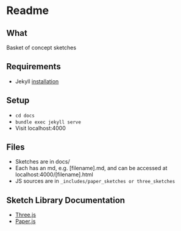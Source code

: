 # Readme

## What

Basket of concept sketches

## Requirements

* Jekyll [installation](https://jekyllrb.com/docs/installation/macos/)

## Setup

* `cd docs`
* `bundle exec jekyll serve`
* Visit localhost:4000

## Files

* Sketches are in docs/
* Each has an md, e.g. [filename].md, and can be accessed at localhost:4000/[filename].html
* JS sources are in `_includes/paper_sketches or three_sketches`

## Sketch Library Documentation

* [Three.js](https://threejs.org/docs/index.html)
* [Paper.js](http://paperjs.org/reference/)